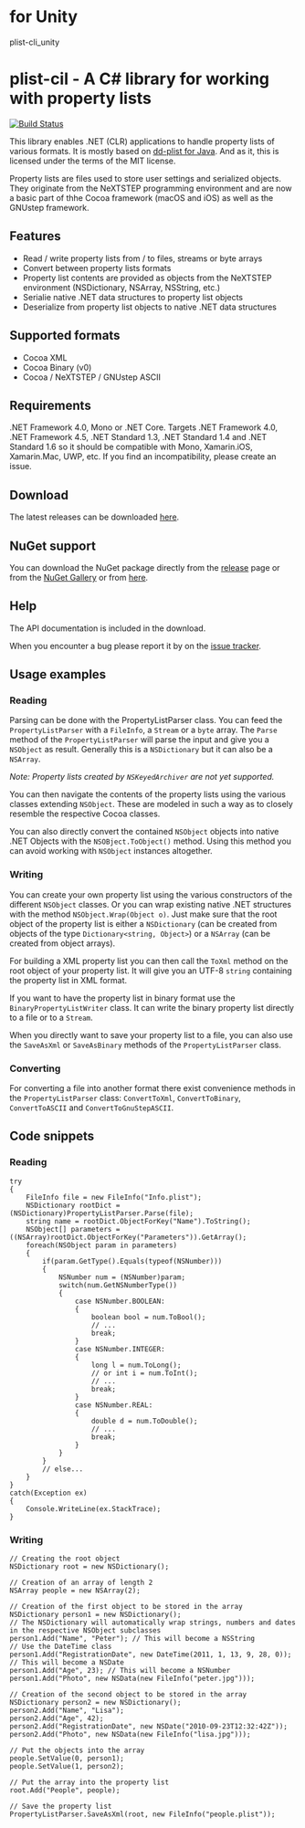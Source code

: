 # for Unity
plist-cli_unity

# plist-cil - A C# library for working with property lists

[![Build Status](https://travis-ci.org/claunia/plist-cil.svg?branch=faster)](httsp://travis-ci.org/claunia/plist-cil)

This library enables .NET (CLR) applications to handle property lists of various formats.
It is mostly based on [dd-plist for Java](https://github.com/3breadt/dd-plist).
And as it, this is licensed under the terms of the MIT license.

Property lists are files used to store user settings and serialized objects.
They originate from the NeXTSTEP programming environment and are now a basic part of thhe Cocoa framework (macOS and iOS) as well as the GNUstep framework.

## Features

 * Read / write property lists from / to files, streams or byte arrays
 * Convert between property lists formats
 * Property list contents are provided as objects from the NeXTSTEP environment (NSDictionary, NSArray, NSString, etc.)
 * Serialie native .NET data structures to property list objects
 * Deserialize from property list objects to native .NET data structures

## Supported formats

* Cocoa XML
* Cocoa Binary (v0)
* Cocoa / NeXTSTEP / GNUstep ASCII

## Requirements
.NET Framework 4.0, Mono or .NET Core.
Targets .NET Framework 4.0, .NET Framework 4.5, .NET Standard 1.3, .NET Standard 1.4 and .NET Standard 1.6 so it should be compatible with Mono, Xamarin.iOS, Xamarin.Mac, UWP, etc.
If you find an incompatibility, please create an issue.

## Download

The latest releases can be downloaded [here](https://github.com/claunia/plist-cil/releases).

## NuGet support
You can download the NuGet package directly from the [release](https://github.com/claunia/plist-cil/releases) page or from the [NuGet Gallery](https://www.nuget.org/) or from [here](https://www.nuget.org/packages/plist-cil/).

## Help
The API documentation is included in the download.

When you encounter a bug please report it by on the [issue tracker](https://github.com/claunia/plist-cil/issues).

## Usage examples

### Reading

Parsing can be done with the PropertyListParser class. You can feed the `PropertyListParser` with a `FileInfo`, a `Stream` or a `byte` array.
The `Parse` method of the `PropertyListParser` will parse the input and give you a `NSObject` as result. Generally this is a `NSDictionary` but it can also be a `NSArray`.

_Note: Property lists created by `NSKeyedArchiver` are not yet supported._

You can then navigate the contents of the property lists using the various classes extending `NSObject`. These are modeled in such a way as to closely resemble the respective Cocoa classes.

You can also directly convert the contained `NSObject` objects into native .NET Objects with the `NSOBject.ToObject()` method. Using this method you can avoid working with `NSObject` instances altogether.

### Writing

You can create your own property list using the various constructors of the different `NSObject` classes. Or you can wrap existing native .NET structures with the method `NSObject.Wrap(Object o)`. Just make sure that the root object of the property list is either a `NSDictionary` (can be created from objects of the type `Dictionary<string, Object>`) or a `NSArray` (can be created from object arrays).

For building a XML property list you can then call the `ToXml` method on the root object of your property list. It will give you an UTF-8 `string` containing the property list in XML format.

If you want to have the property list in binary format use the `BinaryPropertyListWriter` class. It can write the binary property list directly to a file or to a `Stream`.

When you directly want to save your property list to a file, you can also use the `SaveAsXml` or `SaveAsBinary` methods of the `PropertyListParser` class.

### Converting

For converting a file into another format there exist convenience methods in the `PropertyListParser` class: `ConvertToXml`, `ConvertToBinary`, `ConvertToASCII` and `ConvertToGnuStepASCII`.

## Code snippets

### Reading

	try
	{
		FileInfo file = new FileInfo("Info.plist");
		NSDictionary rootDict = (NSDictionary)PropertyListParser.Parse(file);
		string name = rootDict.ObjectForKey("Name").ToString();
		NSObject[] parameters = ((NSArray)rootDict.ObjectForKey("Parameters")).GetArray();
		foreach(NSObject param in parameters)
		{
			if(param.GetType().Equals(typeof(NSNumber)))
			{
				NSNumber num = (NSNumber)param;
				switch(num.GetNSNumberType())
				{
					case NSNumber.BOOLEAN:
					{
						boolean bool = num.ToBool();
						// ...
						break;
					}
					case NSNumber.INTEGER:
					{
						long l = num.ToLong();
						// or int i = num.ToInt();
						// ...
						break;
					}
					case NSNumber.REAL:
					{
						double d = num.ToDouble();
						// ...
						break;
					}
				}
			}
			// else...
		}
	}
	catch(Exception ex)
	{
		Console.WriteLine(ex.StackTrace);
	}

### Writing

	// Creating the root object
	NSDictionary root = new NSDictionary();

	// Creation of an array of length 2
	NSArray people = new NSArray(2);

	// Creation of the first object to be stored in the array
	NSDictionary person1 = new NSDictionary();
	// The NSDictionary will automatically wrap strings, numbers and dates in the respective NSObject subclasses
	person1.Add("Name", "Peter"); // This will become a NSString
	// Use the DateTime class
	person1.Add("RegistrationDate", new DateTime(2011, 1, 13, 9, 28, 0)); // This will become a NSDate
	person1.Add("Age", 23); // This will become a NSNumber
	person1.Add("Photo", new NSData(new FileInfo("peter.jpg")));

	// Creation of the second object to be stored in the array
	NSDictionary person2 = new NSDictionary();
	person2.Add("Name", "Lisa");
	person2.Add("Age", 42);
	person2.Add("RegistrationDate", new NSDate("2010-09-23T12:32:42Z"));
	person2.Add("Photo", new NSData(new FileInfo("lisa.jpg")));

	// Put the objects into the array
	people.SetValue(0, person1);
	people.SetValue(1, person2);

	// Put the array into the property list
	root.Add("People", people);

	// Save the property list
	PropertyListParser.SaveAsXml(root, new FileInfo("people.plist"));